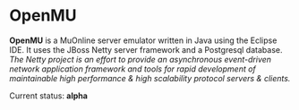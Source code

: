 # OpenMU #
**OpenMU** is a MuOnline server emulator written in Java using the Eclipse IDE. It uses the JBoss Netty server framework and a Postgresql database. _The Netty project is an effort to provide an asynchronous event-driven network application framework and tools for rapid development of maintainable high performance & high scalability protocol servers & clients._

Current status: **alpha**